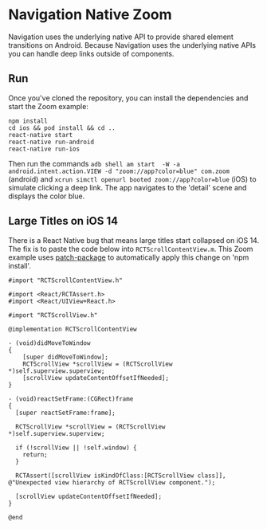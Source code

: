 # Navigation Native Zoom
Navigation uses the underlying native API to provide shared element transitions on Android.
Because Navigation uses the underlying native APIs you can handle deep links outside of components.

## Run
Once you've cloned the repository, you can install the dependencies and start the Zoom example:

    npm install
    cd ios && pod install && cd ..
    react-native start
    react-native run-android
    react-native run-ios

Then run the commands `adb shell am start  -W -a android.intent.action.VIEW -d "zoom://app?color=blue" com.zoom` (android) and `xcrun simctl openurl booted zoom://app?color=blue` (iOS) to simulate clicking a deep link. The app navigates to the 'detail' scene and displays the color blue.

## Large Titles on iOS 14
There is a React Native bug that means large titles start collapsed on iOS 14. The fix is to paste the code below into `RCTScrollContentView.m`. This Zoom example uses [patch-package](https://www.npmjs.com/package/patch-package) to automatically apply this change on 'npm install'.
```obj-c
#import "RCTScrollContentView.h"

#import <React/RCTAssert.h>
#import <React/UIView+React.h>

#import "RCTScrollView.h"

@implementation RCTScrollContentView

- (void)didMoveToWindow
{
    [super didMoveToWindow];
    RCTScrollView *scrollView = (RCTScrollView *)self.superview.superview;
    [scrollView updateContentOffsetIfNeeded];
}

- (void)reactSetFrame:(CGRect)frame
{
  [super reactSetFrame:frame];

  RCTScrollView *scrollView = (RCTScrollView *)self.superview.superview;

  if (!scrollView || !self.window) {
    return;
  }

  RCTAssert([scrollView isKindOfClass:[RCTScrollView class]], @"Unexpected view hierarchy of RCTScrollView component.");

  [scrollView updateContentOffsetIfNeeded];
}

@end
```
